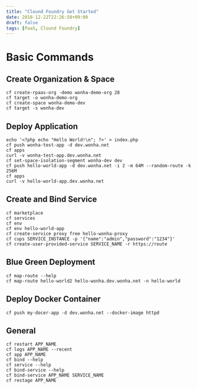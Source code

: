 ```yaml
---
title: "Clound Foundry Get Started"
date: 2018-12-22T22:26:58+09:00
draft: false
tags: [PaaS, Clound Foundry]
---
```


# Basic Commands

## Create Organization & Space
```
cf create-rpaas-org -demo wonha-demo-org 28
cf target -o wonha-demo-org
cf create-space wonha-demo-dev
cf target -s wonha-dev
```

## Deploy Application
```
echo '<?php echo "Hello World!\n"; ?>' > index.php
cf push wonha-test-app -d dev.wonha.net
cf apps
curl -v wonha-test-app.dev.wonha.net
cf set-space-isolation-segment wonha-dev dev
cf push hello-world-app -d dev.wonha.net -i 2 -m 64M --random-route -k 256M
cf apps
curl -v hello-world-app.dev.wonha.net
```

## Create and Bind Service
```
cf marketplace
cf services
cf env
cf env hello-world-app
cf create-service proxy free hello-wonha-proxy
cf cups SERVICE_INSTANCE -p '{"name":"admin","password":"1234"}'
cf create-user-provided-service SERVICE_NAME -r https://route
```

## Blue Green Deployment
```
cf map-route --help
cf map-route hello-world2 hello-wonha.dev.wonha.net -n hello-world
```

## Deploy Docker Container
```
cf push my-docer-app -d dev.wonha.net --docker-image httpd
```

## General
```
cf restart APP_NAME
cf logs APP_NAME --recent
cf app APP_NAME
cf bind --help
cf service --help
cf bind-service --help
cf bind-service APP_NAME SERVICE_NAME
cf restage APP_NAME
```

